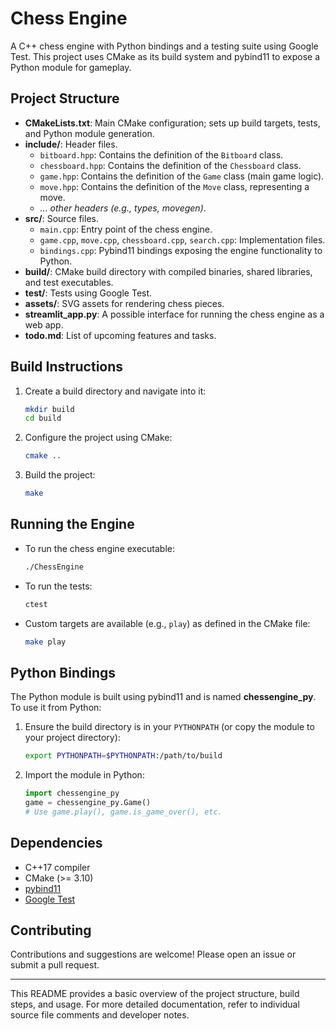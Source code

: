 # Chess Engine

A C++ chess engine with Python bindings and a testing suite using Google Test. This project uses CMake as its build system and pybind11 to expose a Python module for gameplay.

## Project Structure

- **CMakeLists.txt**: Main CMake configuration; sets up build targets, tests, and Python module generation.
- **include/**: Header files.
  - `bitboard.hpp`: Contains the definition of the `Bitboard` class.
  - `chessboard.hpp`: Contains the definition of the `Chessboard` class.
  - `game.hpp`: Contains the definition of the `Game` class (main game logic).
  - `move.hpp`: Contains the definition of the `Move` class, representing a move.
  - *... other headers (e.g., types, movegen)*.
- **src/**: Source files.
  - `main.cpp`: Entry point of the chess engine.
  - `game.cpp`, `move.cpp`, `chessboard.cpp`, `search.cpp`: Implementation files.
  - `bindings.cpp`: Pybind11 bindings exposing the engine functionality to Python.
- **build/**: CMake build directory with compiled binaries, shared libraries, and test executables.
- **test/**: Tests using Google Test.
- **assets/**: SVG assets for rendering chess pieces.
- **streamlit_app.py**: A possible interface for running the chess engine as a web app.
- **todo.md**: List of upcoming features and tasks.

## Build Instructions

1. Create a build directory and navigate into it:
    ```sh
    mkdir build
    cd build
    ```

2. Configure the project using CMake:
    ```sh
    cmake ..
    ```

3. Build the project:
    ```sh
    make
    ```

## Running the Engine

- To run the chess engine executable:
    ```sh
    ./ChessEngine
    ```

- To run the tests:
    ```sh
    ctest
    ```

- Custom targets are available (e.g., `play`) as defined in the CMake file:
    ```sh
    make play
    ```

## Python Bindings

The Python module is built using pybind11 and is named **chessengine_py**. To use it from Python:

1. Ensure the build directory is in your `PYTHONPATH` (or copy the module to your project directory):
    ```sh
    export PYTHONPATH=$PYTHONPATH:/path/to/build
    ```

2. Import the module in Python:
    ```python
    import chessengine_py
    game = chessengine_py.Game()
    # Use game.play(), game.is_game_over(), etc.
    ```

## Dependencies

- C++17 compiler
- CMake (>= 3.10)
- [pybind11](https://github.com/pybind/pybind11)
- [Google Test](https://github.com/google/googletest)

## Contributing

Contributions and suggestions are welcome! Please open an issue or submit a pull request.

---

This README provides a basic overview of the project structure, build steps, and usage. For more detailed documentation, refer to individual source file comments and developer notes.